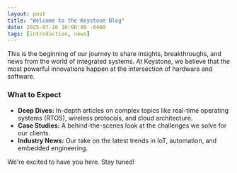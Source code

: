 ```yaml
---
layout: post
title: "Welcome to the Keystone Blog"
date: 2025-07-16 10:00:00 -0400
tags: [introduction, news]
---
```


This is the beginning of our journey to share insights, breakthroughs, and news from the world of integrated systems. At Keystone, we believe that the most powerful innovations happen at the intersection of hardware and software.

### What to Expect

*   **Deep Dives:** In-depth articles on complex topics like real-time operating systems (RTOS), wireless protocols, and cloud architecture.
*   **Case Studies:** A behind-the-scenes look at the challenges we solve for our clients.
*   **Industry News:** Our take on the latest trends in IoT, automation, and embedded engineering.

We're excited to have you here. Stay tuned!
